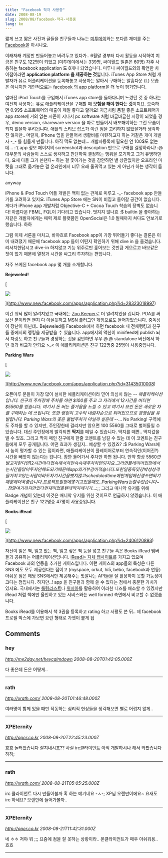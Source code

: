 ```yaml
---
title: "Facebook 적극 사용중"
date: 2008-08-19
slug: 2008/08/facebook-적극-사용중
lang: ko
---
```


짧게 쓰고 짧은 사진과 글들을 친구들과 나누는 [미투데이](http://me2day.net/)와는 또다른 재미를 주는 [Facebook](http://www.facebook.com)을 아시나요.

이래저래 계정만 만들어놓고 버려두고 있다가.. 6월말 경부터 다시 활동을 시작하여 지금은 친구도 122명이 되었고 (미투데이에서는 339명, 싸이월드 일촌은 60명) 자주 사용하는 facebook application 도 8개나 되었습니다. 미투나 싸이월드와의 확연한 차이점이라면 **application platform 을 제공하는 것**입니다. iTunes App Store 처럼 개발자가 유료 어플리케이션을 등록해놓고 사용자는 알아서 구매하는 알흠다운 (L) 모습은 아니지만 개인적으로는 [facebook 의 app platform](http://developers.facebook.com/)을 더 높이 평가합니다.

얼마전 iPod Touch를 구입해서 iTunes app store를 돌아다니며 느꼈던 것 중 하나는 여전히 사용자는 유료 애플리케이션을 구매할 때 **모험을 해야 한다는 것**이지요. 오죽하면 0.99$ 소프트웨어의 매출이 제일 좋다고 할까요! 지금처럼 품질 좋은 소프트웨어가 app store에 거의 없는 시즌이 지나서 pc software 처럼 바글바글한 시장이 되었을 경우, demo version, shareware version 을 따로 만들어서 배포해야하는 그런 모습이 되지 않을까 우려됩니다. 애플의 스티브 잡스가 이런 점을 고려하지 않았을거라 생각하진 않지만.. 머랄까, iPhone 앱을 만들어서 생활비를 마련하고자 하는 저같은 개미 개발자 -_- 를 힘들게 만듭니다. 아직 맥도 없는데... 개발자등록에 필요한 연 100$도 없는데... :'( app 정보 페이지의 screenshot과 description 만으로 구매를 결정하라니! :@ 대부분의 사람들이 스스로 생각하고 판단하여 결정하는 행위을 포기하고 그거 유명하댄다, 요새 다들 그거 쓴댄다~ 하는 걸 좇아가는 것을 감안하면 별 상관없지만 오프라인 마켓을 그대로 옮겨놓은 걸 온라인에서 너무 오래 울궈먹고 있는 게 아닌가 하는 생각이 듭니다. 

anyway

iPhone & iPod Touch 어플 개발은 맥이 없는 관계로 미루고 -_- facebook app 만들기를 고려하고 있지요. iTunes App Store 에는 SN이 비집고 들어갈 공간이 없습니다. 게다가 iPhone app 개발처럼 Objective-C + Cocoa Touch 학습의 장벽도 없습니다! 아름다운 FBML, FQL이 기다리고 있습니다. 멋지지 않나효 :$ builtin 을 좋아하는 저같은 개발자에게는 매력 제로 플랫폼인 OpenSocial은 1.0 될때까지 쳐다도 안보기로 했습니다. 하하

그럼 이제 서론을 마치고, 바야흐로 Facebook app이 가장 뛰어들기 좋다는 결론은 이미 내려졌기 때문에 facebook app 들이 어떤지 확인하기 위해 dive in 을 즐겼습니다. 리서치한답시고 dive-in 하지않고 기능 위주로만 훑어보는 것만큼 게으르고 바보같은 짓이 없기 때문에 열정과 시간을 싸그리 투자하는 편입니다. 

자주 쓰게된 facebook app 몇 개를 소개합니다.

**Bejeweled!**

[

![](http://photos-f.ak.facebook.com/photos-ak-sctm/v43/133/28323018997/app_3_28323018997_3907.gif)

](http://www.new.facebook.com/apps/application.php?id=28323018997)

이건 워낙 많이 알려져있고 국내에는 [Zoo Keeper](http://www.2flashgames.com/f/f-231.htm)로 더 알려져있을 겁니다. PDA를 써보신 분이라면 왠지 다 아실듯하고 MSN 플러그인 게임으로도 들어가있습니다. 중독성이 장난이 아닌데.. Bejeweled를 Facebook에서 하면 facebook 내 전체랭킹과 친구들 중에서의 랭킹을 제공받을 수 있습니다. app에서의 액션이 minifeed에 publish 되서 자랑도 하고 친구들과 경쟁하는 것을 감안하면 우우 @.@ standalone 버전에서 하던 것과 비교가 안되요 >_<
이 애플리케이션은 친구 122명중 25명이 사용중입니다.

**Parking Wars**

[

![](http://photos-a.ak.facebook.com/photos-ak-sctm/v43/52/31435010008/app_3_31435010008_7576.gif)

](http://www.new.facebook.com/apps/application.php?id=31435010008)

오픈마루 분들이 가장 많이 설치한 애플리케이션이라 믿어 의심치 않는 -_- 애플리케이션입니다.
친구의 주차장에 주차를 하면 $100를 주고 그 자리에서 12시간을 버티면 $5560를 얻습니다. 여기서 돈 버는 즐거움을 느낄 수 있고 여기서 모인 돈은 새로운 차를 구매하는 데 쓰입니다. 또한 랭킹이 고수익 내림차순으로 되어있으므로 경쟁심을 유발합니다. Parking Wars의 꽃은 불법주차가 아닐까 싶은데 -_-... No Parking! 구역에도 주차를 할 수 있지만, 주인장한테 걸리지만 않으면 $100~$5560를 그대로 벌어들일 수 있습니다. 대신 주인장에게 발각되면 **딱지**를 떼일 수 있습니다. 딱지를 떼면.. 딱지값을 벌 수 있죠. 그리고 딱지 떼인 친구에게  한줄 코멘트를 남길 수 있는 데 이 코멘트는 친구들에게 모두 공개됩니다. 어떤 효과가 생길지.. 예상할 수 있겠죠? :$ 
Parking Wars에서 높이 평가할 수 있는 점이라면, 애플리케이션이 플레이어로부터 연속적인(이어진?) 시간을 빼앗지 않는다는 겁니다. 잠깐 들어가서 주차만 하면 됩니다. 만약 항상 $5560만 벌고자 한다면 12시간마다 접속해서 차만 슥슥 재주차 하면 되지요. 그러면 플레이어 입장에서는 시간을 많이 투자안해도 되기 때문에 app의 거부감이 적습니다. 또한 일중독 및 강박성 성격을 가지고 있는 사람이라도 자기 시간을 뺏지 않고 scheduled time 에만 게임에 신경쓰면 되기 때문에 더욱 좋습니다. 프로젝트 일정에 쫓기고 있을때도.. Parking Wars는 할 수 있습니다 -_- 정말 여기까지만 있다면 재미없을텐데 딱지 떼기가... :$;; 그리고 매니악 유저를 위해 Badge 개념이 있는데 이것은 매니악 유저를 위한 것이므로 언급하지 않겠습니다.
이 애플리케이션은 친구 122명중 47명이 사용중입니다.

**Books iRead**

[

![](http://photos-f.ak.facebook.com/photos-ak-sctm/v43/197/2406120893/app_3_2406120893_487.gif)

](http://www.new.facebook.com/apps/application.php?id=2406120893)

자신이 읽은 책, 읽고 있는 책, 읽고 싶은 책 등을 넣고 친구들 혹은 Books iRead 멤버들과 공유하는 어플리케이션입니다. [iRead는 자체 웹사이트](http://weread.com/)를 가지고 있으며 Facebook 과의 연동을 추가한 케이스입니다. 이런 케이스의 app들의 특성은 다른 SNS 에도 모두 제공한다는 점이고 (myspace, orkut, hi5, bebo, facebook과 연동) 아쉬운 점은 해당 SNS에서만 제공해주는 맛깔나는 API들을 잘 활용하지 못할 가능성이 크다는 점입니다. 하지만..! app 을 친구들과 함께 쓸 수 있다는 점에서 충분한 가치가 있지요.
국내에서는 [롤링리스트](http://www.rollinglist.com)나 [위지아](http://www.wisia.com/)를 활용하여 이러한 니즈를 해소할 수 있겠지만 iRead 처럼 책에만 올인하고 있는 서비스와는 well formed 측면에서 비교할 수 없겠습니다. 

Books iRead를 이용해서 책 3권을 등록하고 rating 하고 서평도 쓴 뒤.. 제 facebook 프로필 박스에 가보면 요런 형태로 가젯이 붙게 됩

## Comments

### hey
*http://me2day.net/heycalmdown*
*2008-08-20T01:42:05.000Z*

다 좋은데 돈은 어떻게..

---

### rath
*http://xrath.com/*
*2008-08-20T01:46:48.000Z*

여러명이 함께 있을 때만 작동하는 심리적 현상들을 생각해보면 별로 어렵지 않게..

---

### XPEternity
*http://oper.co.kr*
*2008-08-20T22:45:23.000Z*

흐흐 놀러왔습니다
잘지내시죠??
사실 irc클라이언트 아직 개발하시나 해서 와봤습니다 하하;

---

### rath
*http://xrath.com/*
*2008-08-21T05:05:25.000Z*

irc 클라이언트 다시 만들어볼까 혹 하는 얘기네요 -ㅅ-;
XP님 오랜만이에요~ 요새도 irc 하세요? 오랜만에 들어가볼까..

---

### XPEternity
*http://oper.co.kr*
*2008-08-21T11:42:31.000Z*

네 ㅎㅎ 저야 뭐 ;;;
요즘에 컴을 잘 못하는 상황이라.. 폰클라이언트가 매우 아쉬워용.. 흐흐

---

